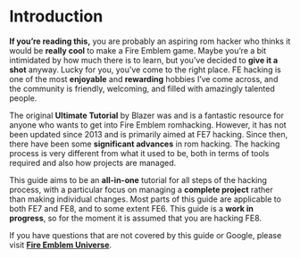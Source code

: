 # Introduction
**If you’re reading this,** you are probably an aspiring rom hacker who thinks it would be **really cool** to make a Fire Emblem game. Maybe you’re a bit intimidated by how much there is to learn, but you’ve decided to **give it a shot** anyway. Lucky for you, you’ve come to the right place. FE hacking is one of the most **enjoyable** and **rewarding** hobbies I’ve come across, and the community is friendly, welcoming, and filled with amazingly talented people. 

The original **Ultimate Tutorial** by Blazer was and is a fantastic resource for anyone who wants to get into Fire Emblem romhacking. However, it has not been updated since 2013 and is primarily aimed at FE7 hacking. Since then, there have been some **significant advances** in rom hacking. The hacking process is very different from what it used to be, both in terms of tools required and also how projects are managed.

This guide aims to be an **all-in-one** tutorial for all steps of the hacking process, with a particular focus on managing a **complete project** rather than making individual changes. Most parts of this guide are applicable to both FE7 and FE8, and to some extent FE6. This guide is a **work in progress**, so for the moment it is assumed that you are hacking FE8.

If you have questions that are not covered by this guide or Google, please visit [**Fire Emblem Universe**](http://feuniverse.us).
